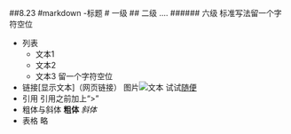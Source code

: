##8.23
#markdown
-标题
    # 一级
    ## 二级
    ....
    ###### 六级
    标准写法留一个字符空位
- 列表
     - 文本1
     - 文本2
     - 文本3 
    留一个字符空位      
- 链接[显示文本]（网页链接）
  图片![文本](http://photo.weibo.com/1712356403/wbphotos/large/mid/4011677957556042/pid/66107c33jw1f73rylvu5qj20hs0rh75h) 
   试试[随便](http://www.weibo.com/1712356403/E4TNpvHFE?ref=home&rid=1_0_202_2667276327064746408&type=comment#_rnd1471942270380) 
- 引用
  引用之前加上“>”
- 粗体与斜体
  **粗体**
  *斜体*
- 表格 略    
